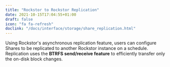 ```yaml
---
title: "Rockstor to Rockstor Replication"
date: 2021-10-15T17:04:55+01:00
draft: false
icon: "fa fa-refresh"
doclink: "/docs/interface/storage/share_replication.html"
---
```


Using Rockstor's asynchronous replication feature, users can configure Shares to be replicated to another Rockstor instance on a schedule.
Replication uses the **BTRFS send/receive feature** to efficiently transfer only the on-disk block changes.

